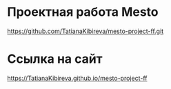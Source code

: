 # Проектная работа Mesto
https://github.com/TatianaKibireva/mesto-project-ff.git
# Ссылка на сайт
https://TatianaKibireva.github.io/mesto-project-ff

